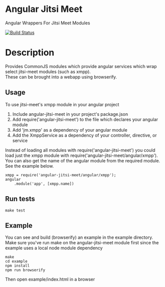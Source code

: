 # Angular Jitsi Meet
Angular Wrappers For Jitsi Meet Modules

[![Build Status](https://travis-ci.org/pstros/angular-jitsi-meet.svg?branch=master)](https://travis-ci.org/pstros/angular-jitsi-meet)

# Description
Provides CommonJS modules which provide angular services which wrap select jitsi-meet modules (such as xmpp).  
These can be brought into a webapp using browserify.

## Usage
To use jitsi-meet's xmpp module in your angular project

1. Include angular-jitsi-meet in your project's package.json
2. Add require('angular-jitsi-meet') to the file which declares your angular module
3. Add 'jm.xmpp' as a dependency of your angular module
4. Add the XmppService as a dependency of your controller, directive, or service

Instead of loading all modules with require('angular-jitsi-meet') you could load just the xmpp module with 
require('angular-jitsi-meet/angular/xmpp'). You can also get the name of the angular module from the required module.
See the example below.
    
    xmpp = require('angular-jitsi-meet/angular/xmpp');
    angular
        .module('app', [xmpp.name])

## Run tests

    make test

## Example
You can see and build (browserify) an example in the example directory.  Make sure you've run make on the 
angular-jitsi-meet module first since the example uses a local node module dependency

    make
    cd example
    npm install
    npm run browserify

Then open example/index.html in a browser